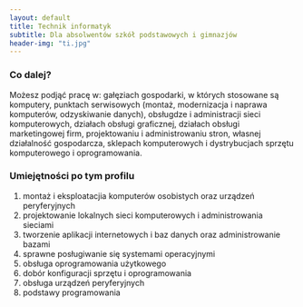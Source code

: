 ```yaml
---
layout: default
title: Technik informatyk
subtitle: Dla absolwentów szkół podstawowych i gimnazjów
header-img: "ti.jpg"
---
```


### Co dalej?
Możesz podjąć pracę w: gałęziach gospodarki, w których stosowane są komputery, punktach serwisowych (montaż, modernizacja i naprawa komputerów, odzyskiwanie danych),  obsługdze i administracji sieci komputerowych, działach obsługi graficznej, działach obsługi marketingowej firm,  projektowaniu i administrowaniu stron, własnej działalność gospodarcza, sklepach komputerowych i dystrybucjach sprzętu komputerowego i oprogramowania.

### Umiejętności po tym profilu
1. montaż i eksploatacjia komputerów osobistych oraz urządzeń peryferyjnych
2. projektowanie lokalnych sieci komputerowych i administrowania sieciami
3. tworzenie aplikacji internetowych i baz danych oraz administrowanie bazami
4. sprawne posługiwanie się systemami operacyjnymi
5. obsługa oprogramowania użytkowego
6. dobór konfiguracji sprzętu i oprogramowania
7. obsługa urządzeń peryferyjnych
8. podstawy programowania